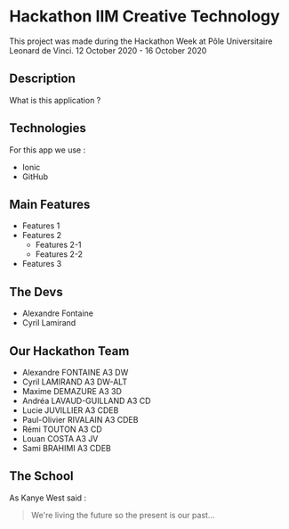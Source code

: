 # Hackathon IIM Creative Technology

This project was made during the Hackathon Week at Pôle Universitaire Leonard de Vinci. 12 October 2020 - 16 October 2020

## Description

What is this application ?

## Technologies

For this app we use :

* Ionic
* GitHub

## Main Features

* Features 1
* Features 2
    * Features 2-1
    * Features 2-2
* Features 3

## The Devs

* Alexandre Fontaine
* Cyril Lamirand

## Our Hackathon Team

* Alexandre FONTAINE A3 DW
* Cyril LAMIRAND A3 DW-ALT
* Maxime DEMAZURE A3 3D
* Andréa LAVAUD-GUILLAND A3 CD
* Lucie JUVILLIER A3 CDEB
* Paul-Olivier RIVALAIN A3 CDEB
* Rémi TOUTON A3 CD
* Louan COSTA A3 JV
* Sami BRAHIMI A3 CDEB 

## The School

As Kanye West said :
> We're living the future so
> the present is our past...
